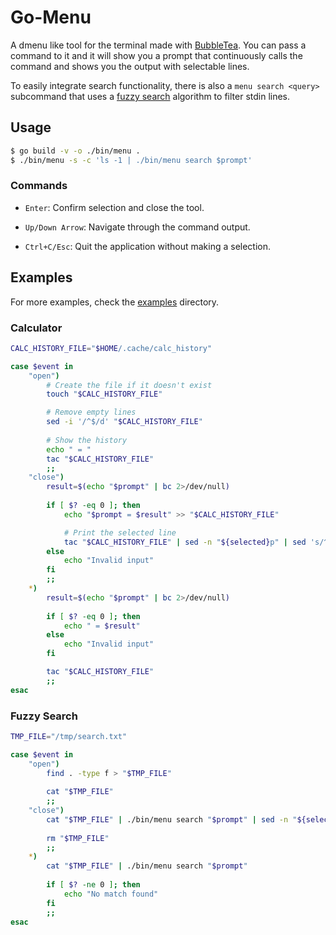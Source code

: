 # Go-Menu

A dmenu like tool for the terminal made with [BubbleTea](https://github.com/charmbracelet/bubbletea). You can pass a command to it and it will show you a prompt that continuously calls the command and shows you the output with selectable lines.

To easily integrate search functionality, there is also a `menu search <query>` subcommand that uses a [fuzzy search](github.com/sahilm/fuzzy) algorithm to filter stdin lines.

## Usage

```bash
$ go build -v -o ./bin/menu .
$ ./bin/menu -s -c 'ls -1 | ./bin/menu search $prompt'
```

### Commands

- `Enter`: Confirm selection and close the tool.

- `Up/Down Arrow`: Navigate through the command output.

- `Ctrl+C/Esc`: Quit the application without making a selection.

## Examples

For more examples, check the [examples](./examples) directory.

### Calculator

```bash
CALC_HISTORY_FILE="$HOME/.cache/calc_history"

case $event in
    "open")
        # Create the file if it doesn't exist
        touch "$CALC_HISTORY_FILE"

        # Remove empty lines
        sed -i '/^$/d' "$CALC_HISTORY_FILE"
        
        # Show the history
        echo " = "
        tac "$CALC_HISTORY_FILE"
        ;;
    "close")
        result=$(echo "$prompt" | bc 2>/dev/null)
        
        if [ $? -eq 0 ]; then
            echo "$prompt = $result" >> "$CALC_HISTORY_FILE"

            # Print the selected line
            tac "$CALC_HISTORY_FILE" | sed -n "${selected}p" | sed 's/^.*=\s*//'
        else
            echo "Invalid input"
        fi
        ;;
    *)
        result=$(echo "$prompt" | bc 2>/dev/null)
        
        if [ $? -eq 0 ]; then
            echo " = $result"
        else
            echo "Invalid input"
        fi

        tac "$CALC_HISTORY_FILE"
        ;;
esac
```

### Fuzzy Search

```bash
TMP_FILE="/tmp/search.txt"

case $event in
    "open")
        find . -type f > "$TMP_FILE"
        
        cat "$TMP_FILE"
        ;;
    "close")
        cat "$TMP_FILE" | ./bin/menu search "$prompt" | sed -n "${selected}p"
        
        rm "$TMP_FILE"
        ;;
    *)
        cat "$TMP_FILE" | ./bin/menu search "$prompt"
        
        if [ $? -ne 0 ]; then
            echo "No match found"
        fi
        ;;
esac
```
